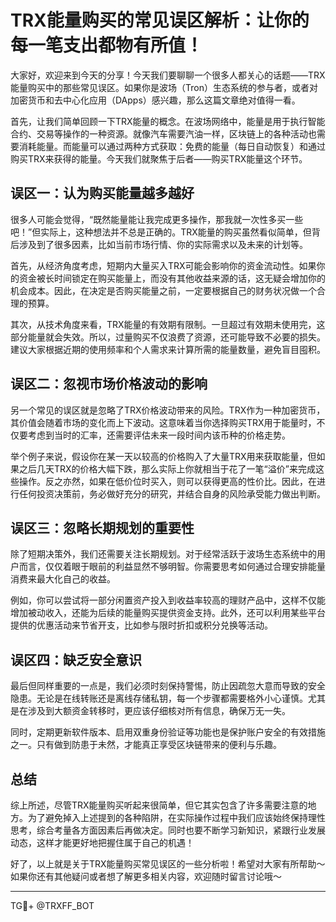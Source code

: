 # TRX能量购买的常见误区解析：让你的每一笔支出都物有所值！

大家好，欢迎来到今天的分享！今天我们要聊聊一个很多人都关心的话题——TRX能量购买中的那些常见误区。如果你是波场（Tron）生态系统的参与者，或者对加密货币和去中心化应用（DApps）感兴趣，那么这篇文章绝对值得一看。

首先，让我们简单回顾一下TRX能量的概念。在波场网络中，能量是用于执行智能合约、交易等操作的一种资源。就像汽车需要汽油一样，区块链上的各种活动也需要消耗能量。而能量可以通过两种方式获取：免费的能量（每日自动恢复）和通过购买TRX来获得的能量。今天我们就聚焦于后者——购买TRX能量这个环节。

## 误区一：认为购买能量越多越好

很多人可能会觉得，“既然能量能让我完成更多操作，那我就一次性多买一些吧！”但实际上，这种想法并不总是正确的。TRX能量的购买虽然看似简单，但背后涉及到了很多因素，比如当前市场行情、你的实际需求以及未来的计划等。

首先，从经济角度考虑，短期内大量买入TRX可能会影响你的资金流动性。如果你的资金被长时间锁定在购买能量上，而没有其他收益来源的话，这无疑会增加你的机会成本。因此，在决定是否购买能量之前，一定要根据自己的财务状况做一个合理的预算。

其次，从技术角度来看，TRX能量的有效期有限制。一旦超过有效期未使用完，这部分能量就会失效。所以，过量购买不仅浪费了资源，还可能导致不必要的损失。建议大家根据近期的使用频率和个人需求来计算所需的能量数量，避免盲目囤积。

## 误区二：忽视市场价格波动的影响

另一个常见的误区就是忽略了TRX价格波动带来的风险。TRX作为一种加密货币，其价值会随着市场的变化而上下波动。这意味着当你选择购买TRX用于能量时，不仅要考虑到当时的汇率，还需要评估未来一段时间内该币种的价格走势。

举个例子来说，假设你在某一天以较高的价格购入了大量TRX用来获取能量，但如果之后几天TRX的价格大幅下跌，那么实际上你就相当于花了一笔“溢价”来完成这些操作。反之亦然，如果在低价位时买入，则可以获得更高的性价比。因此，在进行任何投资决策前，务必做好充分的研究，并结合自身的风险承受能力做出判断。

## 误区三：忽略长期规划的重要性

除了短期决策外，我们还需要关注长期规划。对于经常活跃于波场生态系统中的用户而言，仅仅着眼于眼前的利益显然不够明智。你需要思考如何通过合理安排能量消费来最大化自己的收益。

例如，你可以尝试将一部分闲置资产投入到收益率较高的理财产品中，这样不仅能增加被动收入，还能为后续的能量购买提供资金支持。此外，还可以利用某些平台提供的优惠活动来节省开支，比如参与限时折扣或积分兑换等活动。

## 误区四：缺乏安全意识

最后但同样重要的一点是，我们必须时刻保持警惕，防止因疏忽大意而导致的安全隐患。无论是在线转账还是离线存储私钥，每一个步骤都需要格外小心谨慎。尤其是在涉及到大额资金转移时，更应该仔细核对所有信息，确保万无一失。

同时，定期更新软件版本、启用双重身份验证等功能也是保护账户安全的有效措施之一。只有做到防患于未然，才能真正享受区块链带来的便利与乐趣。

## 总结

综上所述，尽管TRX能量购买听起来很简单，但它其实包含了许多需要注意的地方。为了避免掉入上述提到的各种陷阱，在实际操作过程中我们应该始终保持理性思考，综合考量各方面因素后再做决定。同时也要不断学习新知识，紧跟行业发展动态，这样才能更好地把握住属于自己的机遇！

好了，以上就是关于TRX能量购买常见误区的一些分析啦！希望对大家有所帮助～如果你还有其他疑问或者想了解更多相关内容，欢迎随时留言讨论哦～

---

TG💪+ @TRXFF_BOT